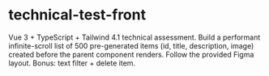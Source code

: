 # technical-test-front
Vue 3 + TypeScript + Tailwind 4.1 technical assessment. Build a performant infinite-scroll list of 500 pre-generated items (id, title, description, image) created before the parent component renders. Follow the provided Figma layout. Bonus: text filter + delete item.
